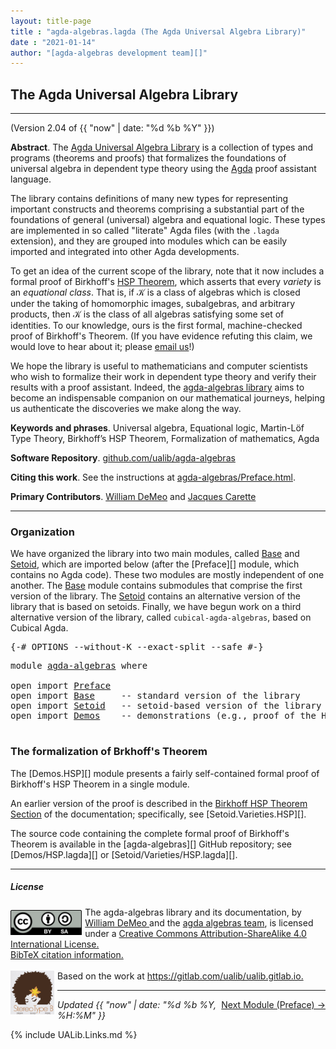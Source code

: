 ```yaml
---
layout: title-page
title : "agda-algebras.lagda (The Agda Universal Algebra Library)"
date : "2021-01-14"
author: "[agda-algebras development team][]"
---
```


<!--

LICENSE:

The software in this file is subject to the GNU General Public License v3.0.

See the LICENSE file at https://gitlhub.com/ualib/agda-universal-algebra/-/blob/master/LICENSE

The text other than software is copyright of the author. It can be
used for scholarly purposes subject to the usual academic conventions
of citation.

* The *.lagda files are not meant to be read by people, but rather to be
  type-checked by the Agda proof assistant and to automatically generate html files
  (which are meant to be read by people).

* This is done with the generate-html file to generate markdown and html files from the
  literate Agda (.lagda) files, and then using jekyll to convert markdown into html.

-->

## The Agda Universal Algebra Library

---------------------------------------------------------------------------------

(Version 2.04 of {{ "now" | date: "%d %b %Y" }})

**Abstract**. The [Agda Universal Algebra Library](https://ualib.github.io/agda-algebras) is a collection of types and programs (theorems and proofs) that formalizes the foundations of universal algebra in dependent type theory using the [Agda](https://wiki.portal.chalmers.se/agda/pmwiki.php) proof assistant language.

The library contains definitions of many new types for representing important constructs and theorems comprising a substantial part of the foundations of general (universal) algebra and equational logic. These types are implemented in so called "literate" Agda files (with the `.lagda` extension), and they are grouped into modules which can be easily imported and integrated into other Agda developments.

To get an idea of the current scope of the library, note that it now includes a formal proof of Birkhoff's [HSP Theorem](https://en.wikipedia.org/wiki/Variety_(universal_algebra)#Birkhoff's_theorem), which asserts that every *variety* is an *equational class*.  That is, if 𝒦 is a class of algebras which is closed under the taking of homomorphic images, subalgebras, and arbitrary products, then 𝒦 is the class of all algebras satisfying some set of identities. To our knowledge, ours is the first formal, machine-checked proof of Birkhoff's Theorem. (If you have evidence refuting this claim, we would love to hear about it; please [email us](mailto:williamdemeo@gmail.com)!)

We hope the library is useful to mathematicians and computer scientists who wish to formalize their work in dependent type theory and verify their results with a proof assistant. Indeed, the [agda-algebras library](https://github.com/ualib/agda-algebras) aims to become an indispensable companion on our mathematical journeys, helping us authenticate the discoveries we make along the way.

**Keywords and phrases**. Universal algebra, Equational logic, Martin-Löf Type Theory, Birkhoff’s HSP Theorem, Formalization of mathematics, Agda

**Software Repository**. [github.com/ualib/agda-algebras](https://github.com/ualib/agda-algebras)

**Citing this work**. See the instructions at [agda-algebras/Preface.html](https://ualib.github.io/agda-algebras/Preface.html#citing-the-agda-algebras-library).

**Primary Contributors**. [William DeMeo](https://williamdemeo.gitlab.io) and [Jacques Carette](http://www.cas.mcmaster.ca/~carette/)

--------------------------------

### Organization

We have organized the library into two main modules, called [Base](Base.html) and [Setoid](Setoid.html), which are imported below (after the [Preface][] module, which contains no Agda code).  These two modules are mostly independent of one another.  The [Base](Base.html) module contains submodules that comprise the first version of the library.  The [Setoid](Setoid.html) contains an alternative version of the library that is based on setoids.  Finally, we have begun work on a third alternative version of the library, called `cubical-agda-algebras`, based on Cubical Agda.


<pre class="Agda">
<a id="4045" class="Symbol">{-#</a> <a id="4049" class="Keyword">OPTIONS</a> <a id="4057" class="Pragma">--without-K</a> <a id="4069" class="Pragma">--exact-split</a> <a id="4083" class="Pragma">--safe</a> <a id="4090" class="Symbol">#-}</a>
</pre>
<pre class="Agda">
<a id="4118" class="Keyword">module</a> <a id="4125" href="agda-algebras.html" class="Module">agda-algebras</a> <a id="4139" class="Keyword">where</a>

<a id="4146" class="Keyword">open</a> <a id="4151" class="Keyword">import</a> <a id="4158" href="Preface.html" class="Module">Preface</a>
<a id="4166" class="Keyword">open</a> <a id="4171" class="Keyword">import</a> <a id="4178" href="Base.html" class="Module">Base</a>     <a id="4187" class="Comment">-- standard version of the library</a>
<a id="4222" class="Keyword">open</a> <a id="4227" class="Keyword">import</a> <a id="4234" href="Setoid.html" class="Module">Setoid</a>   <a id="4243" class="Comment">-- setoid-based version of the library</a>
<a id="4282" class="Keyword">open</a> <a id="4287" class="Keyword">import</a> <a id="4294" href="Demos.html" class="Module">Demos</a>    <a id="4303" class="Comment">-- demonstrations (e.g., proof of the HSP Theorem in a single module)</a>

</pre>


### The formalization of Brkhoff's Theorem

The [Demos.HSP][] module presents a fairly self-contained formal proof of Birkhoff's HSP Theorem in a single module.

An earlier version of the proof is described in the [Birkhoff HSP Theorem Section](https://ualib.org/Setoid.Varieties.HSP.html#proof-of-the-hsp-theorem) of the documentation; specifically, see [Setoid.Varieties.HSP][].

The source code containing the complete formal proof of Birkhoff's Theorem is available in the [agda-algebras][] GitHub repository; see [Demos/HSP.lagda][] or [Setoid/Varieties/HSP.lagda][].


------------------------------

##### <a id="license">License</a>

<a rel="license" href="http://creativecommons.org/licenses/by-sa/4.0/">
  <img alt="Creative Commons License" style="border-width:0; float: left; padding:5px 5px 0px 0px" height='40' src="css/by-sa.svg" />
  <!-- <img alt="Creative Commons License" style="border-width:0; float: left; padding:5px 5px 0px 0px" height='40' src="https://i.creativecommons.org/l/by-sa/4.0/88x31.png" /> -->
</a>
<span xmlns:dct="http://purl.org/dc/terms/" property="dct:title">
  The agda-algebras library and its documentation,
</span> by
<a xmlns:cc="http://creativecommons.org/ns#" href="https://williamdemeo.gitlab.io/" property="cc:attributionName" rel="cc:attributionURL">
  William DeMeo
  </a> and the <a href="https://ualib.github.io/agda-algebras/Preface.html#the-agda-algebras-development-team">agda algebras team</a>,
is licensed under a
<a rel="license" href="http://creativecommons.org/licenses/by-sa/4.0/">
  Creative Commons Attribution-ShareAlike 4.0 International License.
</a>
<br />
<a href="https://ualib.github.io/agda-algebras/Preface.html#how-to-cite-the-agda-algebras-library">BibTeX citation information.</a>
<br />
<br />
<a href="https://stereotypeb.gitlab.io"><img alt="stereotypeb" style="border-width:0; float: left; padding:0px 5px 0px 0px;" width='70' src="css/stereotypeb-avatar.png" /></a>
Based on the work at
<a xmlns:dct="http://purl.org/dc/terms/" href="https://gitlab.com/ualib/ualib.gitlab.io" rel="dct:source">
  https://gitlab.com/ualib/ualib.gitlab.io.
</a>

<p></p>

---------------------------------

<span style="float:right;">[Next Module (Preface) →](Preface.html)</span>


<div class="container">
<p>
<i>Updated {{ "now" | date: "%d %b %Y, %H:%M" }}</i>
</p>
</div>


{% include UALib.Links.md %}

